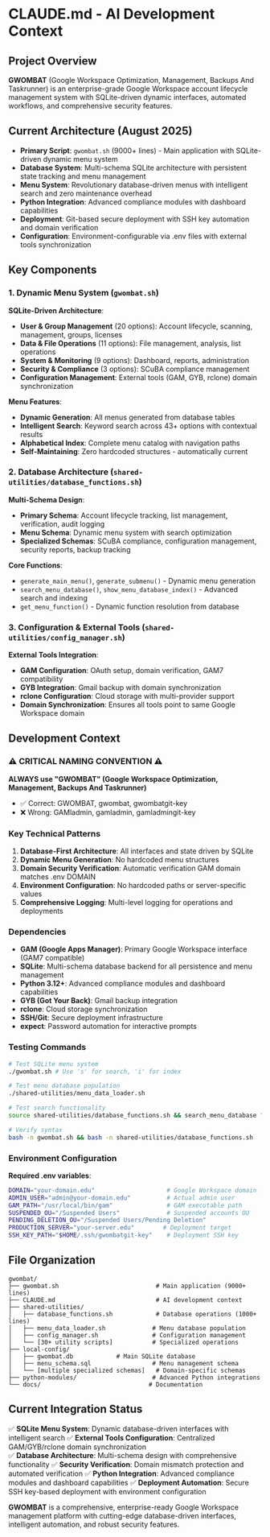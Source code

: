 # CLAUDE.md - AI Development Context

## Project Overview
**GWOMBAT** (Google Workspace Optimization, Management, Backups And Taskrunner) is an enterprise-grade Google Workspace account lifecycle management system with SQLite-driven dynamic interfaces, automated workflows, and comprehensive security features.

## Current Architecture (August 2025)
- **Primary Script**: `gwombat.sh` (9000+ lines) - Main application with SQLite-driven dynamic menu system
- **Database System**: Multi-schema SQLite architecture with persistent state tracking and menu management
- **Menu System**: Revolutionary database-driven menus with intelligent search and zero maintenance overhead
- **Python Integration**: Advanced compliance modules with dashboard capabilities
- **Deployment**: Git-based secure deployment with SSH key automation and domain verification
- **Configuration**: Environment-configurable via .env files with external tools synchronization

## Key Components

### 1. Dynamic Menu System (`gwombat.sh`)
**SQLite-Driven Architecture**:
- **User & Group Management** (20 options): Account lifecycle, scanning, management, groups, licenses
- **Data & File Operations** (11 options): File management, analysis, list operations
- **System & Monitoring** (9 options): Dashboard, reports, administration
- **Security & Compliance** (3 options): SCuBA compliance management
- **Configuration Management**: External tools (GAM, GYB, rclone) domain synchronization

**Menu Features**:
- **Dynamic Generation**: All menus generated from database tables
- **Intelligent Search**: Keyword search across 43+ options with contextual results
- **Alphabetical Index**: Complete menu catalog with navigation paths
- **Self-Maintaining**: Zero hardcoded structures - automatically current

### 2. Database Architecture (`shared-utilities/database_functions.sh`)
**Multi-Schema Design**:
- **Primary Schema**: Account lifecycle tracking, list management, verification, audit logging
- **Menu Schema**: Dynamic menu system with search optimization
- **Specialized Schemas**: SCuBA compliance, configuration management, security reports, backup tracking

**Core Functions**:
- `generate_main_menu()`, `generate_submenu()` - Dynamic menu generation
- `search_menu_database()`, `show_menu_database_index()` - Advanced search and indexing
- `get_menu_function()` - Dynamic function resolution from database

### 3. Configuration & External Tools (`shared-utilities/config_manager.sh`)
**External Tools Integration**:
- **GAM Configuration**: OAuth setup, domain verification, GAM7 compatibility
- **GYB Integration**: Gmail backup with domain synchronization
- **rclone Configuration**: Cloud storage with multi-provider support
- **Domain Synchronization**: Ensures all tools point to same Google Workspace domain

## Development Context

### ⚠️ CRITICAL NAMING CONVENTION ⚠️
**ALWAYS use "GWOMBAT" (Google Workspace Optimization, Management, Backups And Taskrunner)**
- ✅ Correct: GWOMBAT, gwombat, gwombatgit-key
- ❌ Wrong: GAMladmin, gamladmin, gamladmingit-key

### Key Technical Patterns
1. **Database-First Architecture**: All interfaces and state driven by SQLite
2. **Dynamic Menu Generation**: No hardcoded menu structures
3. **Domain Security Verification**: Automatic verification GAM domain matches .env DOMAIN
4. **Environment Configuration**: No hardcoded paths or server-specific values
5. **Comprehensive Logging**: Multi-level logging for operations and deployments

### Dependencies
- **GAM (Google Apps Manager)**: Primary Google Workspace interface (GAM7 compatible)
- **SQLite**: Multi-schema database backend for all persistence and menu management
- **Python 3.12+**: Advanced compliance modules and dashboard capabilities
- **GYB (Got Your Back)**: Gmail backup integration
- **rclone**: Cloud storage synchronization
- **SSH/Git**: Secure deployment infrastructure
- **expect**: Password automation for interactive prompts

### Testing Commands
```bash
# Test SQLite menu system
./gwombat.sh # Use 's' for search, 'i' for index

# Test menu database population
./shared-utilities/menu_data_loader.sh

# Test search functionality
source shared-utilities/database_functions.sh && search_menu_database "user"

# Verify syntax
bash -n gwombat.sh && bash -n shared-utilities/database_functions.sh
```

### Environment Configuration
**Required .env variables**:
```bash
DOMAIN="your-domain.edu"                    # Google Workspace domain
ADMIN_USER="admin@your-domain.edu"          # Actual admin user
GAM_PATH="/usr/local/bin/gam"               # GAM executable path
SUSPENDED_OU="/Suspended Users"             # Suspended accounts OU
PENDING_DELETION_OU="/Suspended Users/Pending Deletion"
PRODUCTION_SERVER="your-server.edu"        # Deployment target
SSH_KEY_PATH="$HOME/.ssh/gwombatgit-key"    # Deployment SSH key
```

## File Organization
```
gwombat/
├── gwombat.sh                           # Main application (9000+ lines)
├── CLAUDE.md                            # AI development context
├── shared-utilities/
│   ├── database_functions.sh            # Database operations (1000+ lines)
│   ├── menu_data_loader.sh             # Menu database population
│   ├── config_manager.sh               # Configuration management
│   └── [30+ utility scripts]           # Specialized operations
├── local-config/
│   ├── gwombat.db            # Main SQLite database
│   ├── menu_schema.sql                 # Menu management schema
│   └── [multiple specialized schemas]   # Domain-specific schemas
├── python-modules/                     # Advanced Python integrations
└── docs/                              # Documentation
```

## Current Integration Status
✅ **SQLite Menu System**: Dynamic database-driven interfaces with intelligent search
✅ **External Tools Configuration**: Centralized GAM/GYB/rclone domain synchronization  
✅ **Database Architecture**: Multi-schema design with comprehensive functionality
✅ **Security Verification**: Domain mismatch protection and automated verification
✅ **Python Integration**: Advanced compliance modules and dashboard capabilities
✅ **Deployment Automation**: Secure SSH key-based deployment with environment configuration

**GWOMBAT** is a comprehensive, enterprise-ready Google Workspace management platform with cutting-edge database-driven interfaces, intelligent automation, and robust security features.